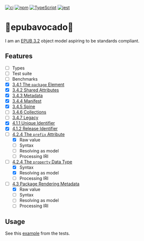 [![ci](https://github.com/jccr/epubavocado/workflows/ci/badge.svg)](https://github.com/jccr/epubavocado/actions?query=workflow%3Aci)
[![npm](https://img.shields.io/npm/v/epubavocado)](https://www.npmjs.com/package/epubavocado)
[![TypeScript](https://badgen.net/badge/-/TypeScript/blue?icon=typescript&label)](http://www.typescriptlang.org/)
[![jest](https://jestjs.io/img/jest-badge.svg)](https://github.com/facebook/jest)

# 📗epubavocado🥑
I am an [EPUB 3.2](https://www.w3.org/publishing/epub3/index.html) object model aspiring to be standards compliant.

## Features
- [ ] Types
- [ ] Test suite
- [ ] Benchmarks
- [x] [3.4.1 The `package` Element](https://www.w3.org/publishing/epub32/epub-packages.html#sec-package-elem)
- [x] [3.4.2 Shared Attributes](https://www.w3.org/publishing/epub32/epub-packages.html#sec-shared-attrs)
- [x] [3.4.3 Metadata](https://www.w3.org/publishing/epub32/epub-packages.html#sec-pkg-metadata)
- [x] [3.4.4 Manifest](https://www.w3.org/publishing/epub32/epub-packages.html#sec-pkg-manifest)
- [x] [3.4.5 Spine](https://www.w3.org/publishing/epub32/epub-packages.html#sec-pkg-spine)
- [ ] [3.4.6 Collections](https://www.w3.org/publishing/epub32/epub-packages.html#sec-pkg-collections)
- [ ] [3.4.7 Legacy](https://www.w3.org/publishing/epub32/epub-packages.html#sec-pkg-legacy)
- [x] [4.1.1 Unique Identifier](https://www.w3.org/publishing/epub32/epub-packages.html#sec-metadata-elem-identifiers-uid)
- [x] [4.1.2 Release Identifier](https://www.w3.org/publishing/epub32/epub-packages.html#sec-metadata-elem-identifiers-pid)
- [ ] [4.2.4 The `prefix` Attribute](https://www.w3.org/publishing/epub32/epub-packages.html#sec-prefix-attr)
  - [x] Raw value
  - [ ] Syntax
  - [ ] Resolving as model
  - [ ] Processing IRI
- [ ] [4.2.4 The `property` Data Type](https://www.w3.org/publishing/epub32/epub-packages.html#sec-property-datatype)
  - [x] Syntax
  - [x] Resolving as model
  - [ ] Processing IRI
- [ ] [4.3 Package Rendering Metadata](https://www.w3.org/publishing/epub32/epub-packages.html#sec-package-metadata-rendering)
  - [x] Raw value
  - [ ] Syntax
  - [ ] Resolving as model
  - [ ] Processing IRI

## Usage
See this [example](https://github.com/jccr/epubavocado/blob/main/test/package.test.ts) from the tests.
